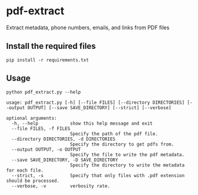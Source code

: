 # pdf-extract
Extract metadata, phone numbers, emails, and links from PDF files


## Install the required files

```
pip install -r requirements.txt
```

## Usage

```
python pdf_extract.py --help
```

```
usage: pdf_extract.py [-h] [--file FILES] [--directory DIRECTORIES] [--output OUTPUT] [--save SAVE_DIRECTORY] [--strict] [--verbose]

optional arguments:
  -h, --help            show this help message and exit
  --file FILES, -f FILES
                        Specify the path of the pdf file.
  --directory DIRECTORIES, -d DIRECTORIES
                        Specify the directory to get pdfs from.
  --output OUTPUT, -o OUTPUT
                        Specify the file to write the pdf metadata.
  --save SAVE_DIRECTORY, -D SAVE_DIRECTORY
                        Specify the directory to write the metadata for each file.
  --strict, -s          Specify that only files with .pdf extension should be processed.
  --verbose, -v         verbosity rate.

```
